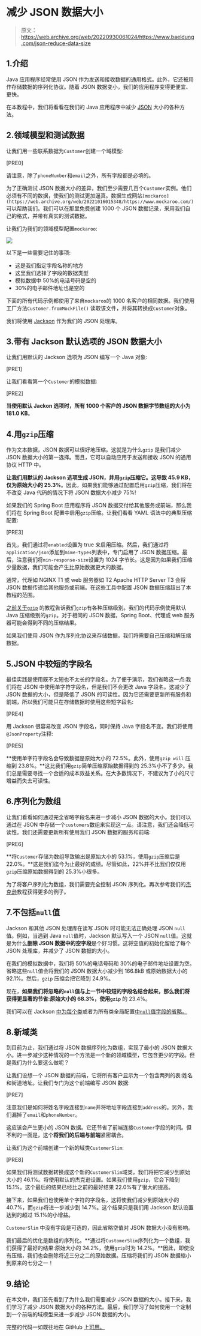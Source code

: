 # 减少 JSON 数据大小

> 原文：<https://web.archive.org/web/20220930061024/https://www.baeldung.com/json-reduce-data-size>

## 1.介绍

Java 应用程序经常使用 JSON 作为发送和接收数据的通用格式。此外，它还被用作存储数据的序列化协议。随着 JSON 数据变小，我们的应用程序变得更便宜、更快。

在本教程中，我们将看看在我们的 Java 应用程序中减少 [JSON](/web/20221016015348/https://www.baeldung.com/java-org-json) 大小的各种方法。

## 2.领域模型和测试数据

让我们用一些联系数据为`Customer`创建一个域模型:

[PRE0]

请注意，除了`phoneNumber`和`email`之外，所有字段都是必填的。

为了正确测试 JSON 数据大小的差异，我们至少需要几百个`Customer`实例。他们必须有不同的数据，使我们的测试更加逼真。数据生成网站`[mockaroo](https://web.archive.org/web/20221016015348/https://www.mockaroo.com/)`可以帮助我们。我们可以在那里免费创建 1000 个 JSON 数据记录，采用我们自己的格式，并带有真实的测试数据。

让我们为我们的领域模型配置`mockaroo`:

[![](img/ca413c74e16fbabaecea960c37b40bab.png)](/web/20221016015348/https://www.baeldung.com/wp-content/uploads/2020/09/JSON-generation.png)

以下是一些需要记住的事项:

*   这是我们指定字段名称的地方
*   这里我们选择了字段的数据类型
*   模拟数据中 50%的电话号码是空的
*   30%的电子邮件地址也是空的

下面的所有代码示例都使用了来自`mockaroo`的 1000 名客户的相同数据。我们使用工厂方法`Customer.fromMockFile()` 读取该文件，并将其转换成`Customer`对象。

我们将使用 [Jackson](/web/20221016015348/https://www.baeldung.com/jackson) 作为我们的 JSON 处理库。

## 3.带有 Jackson 默认选项的 JSON 数据大小

让我们用默认的 Jackson 选项为 JSON 编写一个 Java 对象:

[PRE1]

让我们看看第一个`Customer`的模拟数据:

[PRE2]

**当使用默认 Jackon 选项时，所有 1000 个客户的 JSON 数据字节数组的大小为 181.0 KB**。

## 4.用`gzip`压缩

作为文本数据，JSON 数据可以很好地压缩。这就是为什么`gzip` 是我们减少 JSON 数据大小的第一选择。而且，它可以自动应用于发送和接收 JSON 的通用协议 HTTP 中。

**让我们用默认的 Jackson 选项生成 JSON，并用`gzip`压缩它。这导致 45.9 KB，仅为原始大小的 25.3%**。因此，如果我们能够通过配置启用`gzip`压缩，我们将在不改变 Java 代码的情况下将 JSON 数据大小减少 75%!

如果我们的 Spring Boot 应用程序将 JSON 数据交付给其他服务或前端，那么我们将在 Spring Boot 配置中启用`gzip`压缩。让我们看看 YAML 语法中的典型压缩配置:

[PRE3]

首先，我们通过将`enabled`设置为 true 来启用压缩。然后，我们通过将`application/json`添加到`mime-types`列表中，专门启用了 JSON 数据压缩。最后，注意我们将`min-response-size`设置为 1024 字节长。这是因为如果我们压缩少量数据，我们可能会产生比原始数据更大的数据。

通常，代理如 NGINX T1 或 web 服务器如 T2 Apache HTTP Server T3 会将 JSON 数据传递给其他服务或前端。在这些工具中配置 JSON 数据压缩超出了本教程的范围。

[之前关于`gzip`](/web/20221016015348/https://www.baeldung.com/linux/gzip-and-gunzip) 的教程告诉我们`gzip`有各种压缩级别。我们的代码示例使用默认 Java 压缩级别的`gzip`。对于相同的 JSON 数据，Spring Boot、代理或 web 服务器可能会得到不同的压缩结果。

如果我们使用 JSON 作为序列化协议来存储数据，我们将需要自己压缩和解压缩数据。

## 5.JSON 中较短的字段名

最佳实践是使用既不太短也不太长的字段名。为了便于演示，我们省略这一点:我们将在 JSON 中使用单字符字段名，但是我们不会更改 Java 字段名。这减少了 JSON 数据的大小，但是降低了 JSON 的可读性。因为它还需要更新所有服务和前端，所以我们可能只在存储数据时使用这些短字段名:

[PRE4]

用 Jackson 很容易改变 JSON 字段名，同时保持 Java 字段名不变。我们将使用`@JsonProperty`注释:

[PRE5]

**使用单字符字段名会导致数据是原始大小的 72.5%。此外，使用`gzip will` 压缩到 23.8%。**这比我们用`gzip`简单压缩原始数据得到的 25.3%小不了多少。我们总是需要寻找一个合适的成本效益关系。在大多数情况下，不建议为了小的尺寸增益而失去可读性。

## 6.序列化为数组

让我们看看如何通过完全省略字段名来进一步减小 JSON 数据的大小。我们可以通过在 JSON 中存储一个`customers`数组来实现这一点。请注意，我们还会降低可读性。我们还需要更新所有使用我们 JSON 数据的服务和前端:

[PRE6]

**将`Customer`存储为数组导致输出是原始大小的 53.1%，使用`gzip`压缩后是 22.0%。**这是我们迄今为止最好的成绩。尽管如此，22%并不比我们仅仅用`gzip`压缩原始数据得到的 25.3%小很多。

为了将客户序列化为数组，我们需要完全控制 JSON 序列化。再次参考我们的[杰克逊](/web/20221016015348/https://www.baeldung.com/jackson-object-mapper-tutorial)教程获得更多的例子。

## 7.不包括`null`值

Jackson 和其他 JSON 处理库在读写 JSON 时可能无法正确处理 JSON `null`值。例如，当遇到 Java `null`值时，Jackson 默认写入一个 JSON `null`值。这就是为什么**删除 JSON 数据中的空字段**是个好习惯。这将空值的初始化留给了每个 JSON 处理库，并减少了 JSON 数据的大小。

在我们的模拟数据中，我们将 50%的电话号码和 30%的电子邮件地址设置为空。省略这些`null`值会将我们的 JSON 数据大小减少到 166.8kB 或原始数据大小的 92.1%。然后，`gzip` 压缩会把它降到 24.9%。

现在，**如果我们将忽略的`null`值与上一节中较短的字段名结合起来，那么我们将获得更显著的节省:原始大小的 68.3%，使用`gzip`** 的 23.4%。

我们可以在 Jackson [中为每个类](/web/20221016015348/https://www.baeldung.com/jackson-ignore-null-fields#on-class)或者为所有类全局配置[中`null`值字段的省略。](/web/20221016015348/https://www.baeldung.com/jackson-ignore-null-fields#globally)

## 8.新域类

到目前为止，我们通过将 JSON 数据序列化为数组，实现了最小的 JSON 数据大小。进一步减少这种情况的一个方法是一个新的领域模型，它包含更少的字段。但是我们为什么要这么做呢？

让我们设想一个 JSON 数据的前端，它将所有客户显示为一个包含两列的表:姓名和街道地址。让我们专门为这个前端编写 JSON 数据:

[PRE7]

注意我们是如何将姓名字段连接到`name`并将地址字段连接到`address`的。另外，我们漏掉了`email`和`phoneNumber`。

这应该会产生更小的 JSON 数据。它还节省了前端连接`Customer`字段的时间。但不利的一面是，这个**将我们的后端与前端**紧密耦合。

让我们为这个前端创建一个新的域类`CustomerSlim`:

[PRE8]

如果我们将测试数据转换成这个新的`CustomerSlim`域类，我们将把它减少到原始大小的 46.1%。将使用默认的杰克逊设置。如果我们使用`gzip`，它会下降到 15.1%。这个最后的结果已经比之前的最好结果 22.0%有了很大的提高。

接下来，如果我们也使用单个字符的字段名，这将使我们减少到原始大小的 40.7%，而`gzip`将进一步减少到 14.7%。这个结果只是我们用 Jackson 默认设置达到的超过 15.1%的小增益。

`CustomerSlim` 中没有字段是可选的，因此省略空值对 JSON 数据大小没有影响。

我们最后的优化是数组的序列化。**通过将`CustomerSlim`序列化为一个数组，我们获得了最好的结果:原始大小的 34.2%，使用`gzip`时为 14.2%。**因此，即使没有压缩，我们也会删除将近三分之二的原始数据。压缩将我们的 JSON 数据缩小到原来的七分之一！

## 9.结论

在本文中，我们首先看到了为什么我们需要减少 JSON 数据的大小。接下来，我们学习了减少 JSON 数据大小的各种方法。最后，我们学习了如何使用一个定制到一个前端的域模型来进一步减少 JSON 数据的大小。

完整的代码一如既往地在 GitHub 上[可用。](https://web.archive.org/web/20221016015348/https://github.com/eugenp/tutorials/tree/master/json-modules/json)